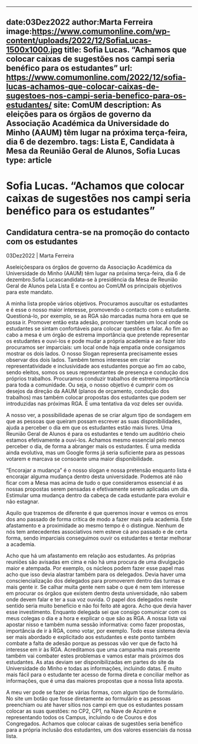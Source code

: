
---
date:03Dez2022
author:Marta Ferreira
image:https://www.comumonline.com/wp-content/uploads/2022/12/SofiaLucas-1500x1000.jpg
title: Sofia Lucas. “Achamos que colocar caixas de sugestões nos campi seria benéfico para os estudantes”
url: https://www.comumonline.com/2022/12/sofia-lucas-achamos-que-colocar-caixas-de-sugestoes-nos-campi-seria-benefico-para-os-estudantes/
site: ComUM
description: As eleições para os órgãos de governo da Associação Académica da Universidade do Minho (AAUM) têm lugar na próxima terça-feira, dia 6 de dezembro.
tags: Lista E, Candidata à Mesa da Reunião Geral de Alunos, Sofia Lucas
type: article
---


# Sofia Lucas. “Achamos que colocar caixas de sugestões nos campi seria benéfico para os estudantes”

## Candidatura centra-se na promoção do contacto com os estudantes

03Dez2022 | Marta Ferreira

Aseleiçõespara os órgãos de governo da Associação Académica da Universidade do Minho (AAUM) têm lugar na próxima terça-feira, dia 6 de dezembro.Sofia Lucascandidata-se à presidência da Mesa de Reunião Geral de Alunos pela Lista E e contou ao ComUM os principais objetivos para este mandato.

A minha lista propõe vários objetivos. Procuramos auscultar os estudantes e é esse o nosso maior interesse, promovendo o contacto com o estudante. Questioná-lo, por exemplo, se as RGA são marcadas numa hora em que se possa ir. Promover então esta adesão, promover também um local onde os estudantes se sintam confortáveis para colocar questões e falar. Ao fim ao cabo a mesa é um órgão de estrema importância que pretende representar os estudantes e ouvi-los e pode mudar a própria academia e ao fazer isto procuramos ser imparciais: um local onde haja empatia onde consigamos mostrar os dois lados. O nosso Slogan representa precisamente esses observar dos dois lados. Também temos interesse em criar representatividade e inclusividade aos estudantes porque ao fim ao cabo, sendo eleitos, somos os seus representantes de presença e condução dos próprios trabalhos. Procuramos conduzir trabalhos de estrema importância para toda a comunidade. Ou seja, o nosso objetivo é cumprir com os desejos da direção da AAUM (planos de orçamento, condução dos trabalhos) mas também colocar propostas dos estudantes que podem ser introduzidas nas próximas RGA. É uma tentativa da voz deles ser ouvida.

A nosso ver, a possibilidade apenas de se criar algum tipo de sondagem em que as pessoas que queiram possam escrever as suas disponibilidades, ajuda a perceber o dia em que os estudantes estão mais livres. Uma Reunião Geral de Alunos é para os estudantes e tendo um auditório cheio estamos efetivamente a ouvi-los. Achamos mesmo essencial pelo menos perceber o dia, de forma a abranger mais os estudantes. É uma medida ainda evolutiva, mas um Google forms já seria suficiente para as pessoas votarem e marcava se consoante uma maior disponibilidade.

“Encorajar a mudança” é o nosso slogan e nossa pretensão enquanto lista é encorajar alguma mudança dentro desta universidade. Podemos até não ficar com a Mesa mas acima de tudo o que consideramos essencial é as nossas propostas serem pensadas e efetivamente serem aplicadas um dia. Estimular uma mudança dentro da cabeça de cada estudante para evoluir e não estagnar.

Aquilo que trazemos de diferente é que queremos inovar e vemos os erros dos ano passado de forma crítica de modo a fazer mais pela academia. Este afastamento e a proximidade ao mesmo tempo é o distingue. Nenhum de nós tem antecedentes associativos nem esteve cá ano passado e de certa forma, sendo imparciais conseguimos ouvir os estudantes e tentar melhorar a academia.

Acho que há um afastamento em relação aos estudantes. As próprias reuniões são avisadas em cima e não há uma procura de uma divulgação maior e atempada. Por exemplo, os núcleos podem fazer esse papel mas acho que isso devia alastrar também para os delegados. Devia haver uma consciencialização dos delegados para promoverem dentro das turmas e mais gente ir. Se calhar muita gente nem sabe o que é nem tem interesse em procurar os órgãos que existem dentro desta universidade, não sabem onde devem falar e ter a sua voz ouvida. O papel dos delegados neste sentido seria muito benefício e não foi feito até agora. Acho que devia haver esse investimento. Enquanto delegada sei que consigo comunicar com os meus colegas o dia e a hora e explicar o que são as RGA. A nossa lista vai apostar nisso e também numa sessão informativa: como fazer propostas, importância de ir à RGA, como votar, por exemplo. Todo esse sistema devia ser mais abordado e explicitado aos estudantes e este ponto também combate a falta de adesão porque as pessoas vão ver que de facto há interesse em ir às RGA. Acreditamos que uma campanha mais presente também vai combater estes problemas e vamos estar mais próximos dos estudantes. As atas deviam ser disponibilizadas em partes do site da Universidade do Minho e todas as informações, incluindo datas. É muito mais fácil para o estudante ter acesso de forma direta e conciliar melhor as informações, que é uma das maiores propostas que a nossa lista aposta.

A meu ver pode se fazer de várias formas, com algum tipo de formulário. No site um botão que fosse diretamente ao formulário e as pessoas preenchiam ou até haver sítios nos campi em que os estudantes possam colocar as suas questões: no CP2, CP1, na Nave de Azurém e representando todos os Campus, incluindo o de Couros e dos Congregados. Achamos que colocar caixas de sugestões seria benéfico para a própria inclusão dos estudantes, um dos valores essenciais da nossa lista.

